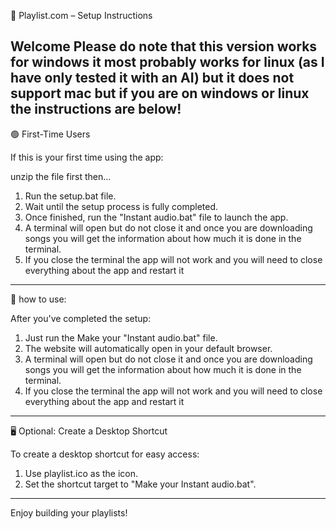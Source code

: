 🎵 Playlist.com – Setup Instructions

Welcome Please do note that this version works for windows it most probably works for linux (as I have only tested it with an AI) but it does not support mac but if you are on windows or linux the instructions are below!
---

🟢 First-Time Users

If this is your first time using the app:

unzip the file first then...

1. Run the setup.bat file.
2. Wait until the setup process is fully completed.
3. Once finished, run the "Instant audio.bat" file to launch the app.
4. A terminal will open but do not close it and once you are downloading songs you will get the information about how much it is done in the terminal.
5. If you close the terminal the app will not work and you will need to close everything about the app and restart it

---

🔁 how to use:

After you've completed the setup:

1. Just run the Make your "Instant audio.bat" file.
2. The website will automatically open in your default browser.
3. A terminal will open but do not close it and once you are downloading songs you will get the information about how much it is done in the terminal.
4. If you close the terminal the app will not work and you will need to close everything about the app and restart it

---

🖥️ Optional: Create a Desktop Shortcut

To create a desktop shortcut for easy access:

1. Use playlist.ico as the icon.
2. Set the shortcut target to "Make your Instant audio.bat".

---

Enjoy building your playlists!
